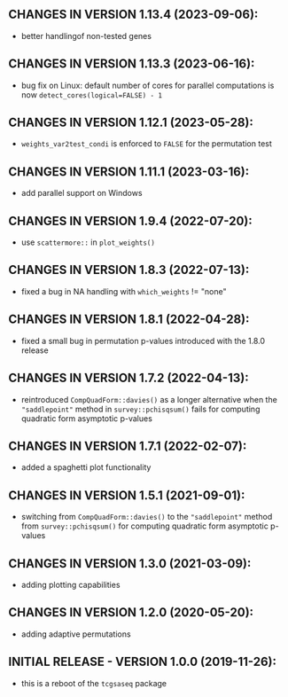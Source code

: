 CHANGES IN VERSION 1.13.4 (2023-09-06):
--------------------------------------
 + better handlingof non-tested genes
 

CHANGES IN VERSION 1.13.3 (2023-06-16):
--------------------------------------
 + bug fix on Linux: default number of cores for parallel computations 
 is now `detect_cores(logical=FALSE) - 1` 
 

CHANGES IN VERSION 1.12.1 (2023-05-28):
--------------------------------------
 + `weights_var2test_condi` is enforced to `FALSE` 
 for the permutation test
 

CHANGES IN VERSION 1.11.1 (2023-03-16):
--------------------------------------
 + add parallel support on Windows


CHANGES IN VERSION 1.9.4 (2022-07-20):
--------------------------------------
 + use `scattermore::` in `plot_weights()`


CHANGES IN VERSION 1.8.3 (2022-07-13):
--------------------------------------
 + fixed a bug in NA handling with `which_weights` != "none"


CHANGES IN VERSION 1.8.1 (2022-04-28):
--------------------------------------
 + fixed a small bug in permutation p-values introduced with the 1.8.0 release


CHANGES IN VERSION 1.7.2 (2022-04-13):
--------------------------------------
 + reintroduced `CompQuadForm::davies()` as a longer alternative when the
 `"saddlepoint"` method in `survey::pchisqsum()` fails for computing quadratic 
 form asymptotic p-values
 
 
CHANGES IN VERSION 1.7.1 (2022-02-07):
--------------------------------------
 + added a spaghetti plot functionality


CHANGES IN VERSION 1.5.1 (2021-09-01):
--------------------------------------
 + switching from `CompQuadForm::davies()` to the `"saddlepoint"` method from 
 `survey::pchisqsum()` for computing quadratic form asymptotic p-values


CHANGES IN VERSION 1.3.0 (2021-03-09):
--------------------------------------
 + adding plotting capabilities


CHANGES IN VERSION 1.2.0 (2020-05-20):
--------------------------------------
 + adding adaptive permutations


INITIAL RELEASE - VERSION 1.0.0 (2019-11-26):
---------------------------------------------
 + this is a reboot of the `tcgsaseq` package

